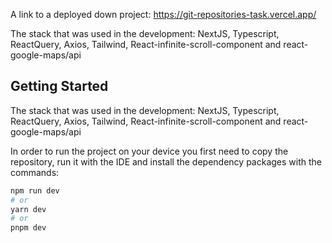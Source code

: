 A link to a deployed down project: https://git-repositories-task.vercel.app/

The stack that was used in the development:
NextJS, Typescript, ReactQuery, Axios, Tailwind, React-infinite-scroll-component and react-google-maps/api

## Getting Started

The stack that was used in the development:
NextJS, Typescript, ReactQuery, Axios, Tailwind, React-infinite-scroll-component and react-google-maps/api

In order to run the project on your device you first need to copy the repository, run it with the IDE and install the dependency packages with the commands:

```bash
npm run dev
# or
yarn dev
# or
pnpm dev
```



